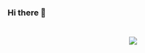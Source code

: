 ### Hi there 👋
<h1 align="center">
 <img src="https://www.google.com/imgres?imgurl=https%3A%2F%2Fe1.pxfuel.com%2Fdesktop-wallpaper%2F672%2F719%2Fdesktop-wallpaper-asur-terror-bgm-thumbnail.jpg&tbnid=vO6MIJpJBT2uuM&vet=10CAUQMyjRAWoXChMIqNPJoJKvgAMVAAAAAB0AAAAAEAM..i&imgrefurl=https%3A%2F%2Fwww.pxfuel.com%2Fen%2Fdesktop-wallpaper-kccba&docid=QfVKzkKUzMuEZM&w=350&h=197&q=asur%202%20series%20kali%20picture&ved=0CAUQMyjRAWoXChMIqNPJoJKvgAMVAAAAAB0AAAAAEAM" />
</h1>
<!--
**Niloy-Nil/Niloy-Nil** is a ✨ _special_ ✨ repository because its `README.md` (this file) appears on your GitHub profile.

Here are some ideas to get you started:

- 🔭 I’m currently working on ...
- 🌱 I’m currently learning ...
- 👯 I’m looking to collaborate on ...
- 🤔 I’m looking for help with ...
- 💬 Ask me about ...
- 📫 How to reach me: ...
- 😄 Pronouns: ...
- ⚡ Fun fact: ...
-->
